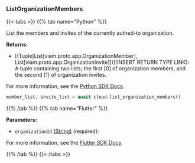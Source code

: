 ### ListOrganizationMembers

{{< tabs >}}
{{% tab name="Python" %}}

List the members and invites of the currently authed-to organization.


**Returns:**

- [(Tuple[List[viam.proto.app.OrganizationMember], List[viam.proto.app.OrganizationInvite]])](INSERT RETURN TYPE LINK): A tuple containing two lists; the first [0] of organization members, and the second [1] of organization invites.

For more information, see the [Python SDK Docs](https://python.viam.dev/autoapi/viam/app/app_client/index.html#viam.app.app_client.AppClient.list_organization_members).

``` python {class="line-numbers linkable-line-numbers"}
member_list, invite_list = await cloud.list_organization_members()

```

{{% /tab %}}
{{% tab name="Flutter" %}}

**Parameters:**

- `organizationId` [(String)](https://api.flutter.dev/flutter/dart-core/String-class.html) (required):


For more information, see the [Flutter SDK Docs](https://flutter.viam.dev/viam_protos.app.app/AppServiceClient/listOrganizationMembers.html).

{{% /tab %}}
{{< /tabs >}}
